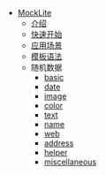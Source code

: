 * [MockLite]()
    * [介绍](README.md)
    * [快速开始](quick-start.md)
    * [应用场景](application.md)
    * [模板语法](syntax-specification.md)
    * 随机数据
        * [basic](random/basic.md)
        * [date](random/date.md)
        * [image](random/image.md)
        * [color](random/color.md)
        * [text](random/text.md)
        * [name](random/name.md)
        * [web](random/web.md)
        * [address](random/address.md)
        * [helper](random/helper.md)
        * [miscellaneous](random/miscellaneous.md)
